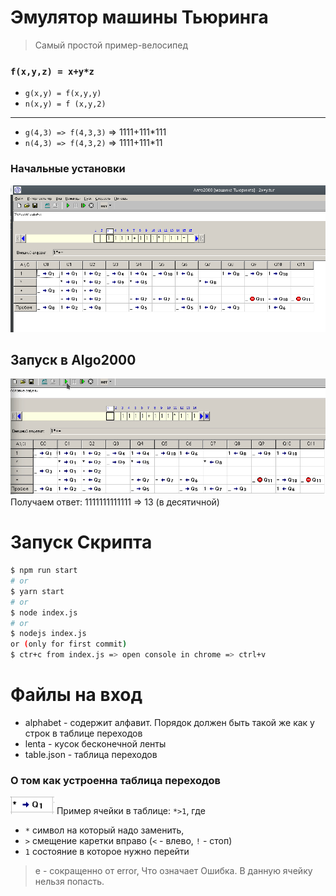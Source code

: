 # Эмулятор машины Тьюринга
> Самый простой пример-велосипед

### `f(x,y,z) = x+y*z`
- `g(x,y) = f(x,y,y)`
- `n(x,y) = f (x,y,2)`
-----
- `g(4,3) => f(4,3,3)` => 1111+111*111
- `n(4,3) => f(4,3,2)` => 1111+111*11

### Начальные установки
![Пример из программы Algo2000](docs/algo2000.png)

## Запуск в Algo2000
![Running](docs/running.gif)
Получаем ответ: 1111111111111 => 13 (в десятичной)

# Запуск Скрипта
```bash
$ npm run start
# or
$ yarn start
# or
$ node index.js
# or
$ nodejs index.js
or (only for first commit)
$ ctr+c from index.js => open console in chrome => ctrl+v
```


# Файлы на вход
 - alphabet - содержит алфавит. Порядок должен быть такой же как у строк в таблице переходов
 - lenta - кусок бесконечной ленты
 - table.json - таблица переходов
 
 ### О том как устроенна таблица переходов
 ![Ячейка](docs/field.png)
 Пример ячейки в таблице: `*>1`, где
  - `*` символ на который надо заменить, 
  - `>` смещение каретки вправо (`<` - влево, `!` - стоп)
  - `1` состояние в которое нужно перейти
 
 > e - сокращенно от error, Что означает Ошибка. В данную ячейку нельзя попасть.
